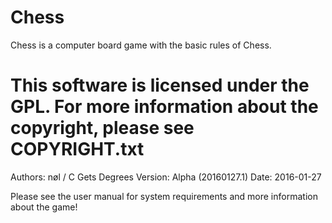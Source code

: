 Chess
==================================================
Chess is a computer board game with the basic
rules of Chess.

This software is licensed under the GPL. For more
information about the copyright, please see
COPYRIGHT.txt
==================================================

Authors: nøl / C Gets Degrees
Version: Alpha (20160127.1)
Date: 2016-01-27

Please see the user manual for system requirements
and more information about the game!